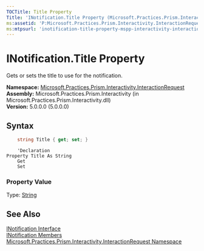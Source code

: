 ```yaml
---
TOCTitle: Title Property
Title: 'INotification.Title Property (Microsoft.Practices.Prism.Interactivity.InteractionRequest)'
ms:assetid: 'P:Microsoft.Practices.Prism.Interactivity.InteractionRequest.INotification.Title'
ms:mtpsurl: 'inotification-title-property-mspp-interactivity-interactionrequest.md'
---
```


# INotification.Title Property

Gets or sets the title to use for the notification.

**Namespace:** [Microsoft.Practices.Prism.Interactivity.InteractionRequest](/patterns-practices/reference/mspp-interactivity-interactionrequest-namespace)  
**Assembly:** Microsoft.Practices.Prism.Interactivity (in Microsoft.Practices.Prism.Interactivity.dll)  
**Version:** 5.0.0.0 (5.0.0.0)

## Syntax

```C#
    string Title { get; set; }
``` 
```VB
    'Declaration
Property Title As String
	Get
	Set
``` 
### Property Value

Type: [String](http://msdn.microsoft.com/en-us/library/s1wwdcbf)

## See Also

[INotification Interface](/patterns-practices/reference/mspp-interactivity-interactionrequest-namespace.inotification)  
[INotification Members](https://msdn.microsoft.com/allmembers.t:microsoft.practices.prism.interactivity.interactionrequest.inotification)  
[Microsoft.Practices.Prism.Interactivity.InteractionRequest Namespace](/patterns-practices/reference/mspp-interactivity-interactionrequest-namespace)  